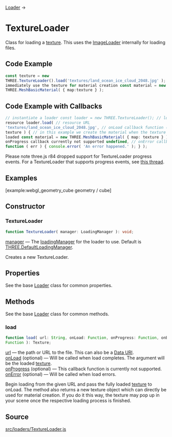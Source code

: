[Loader](en\loaders\Loader.html) →

# TextureLoader

Class for loading a [texture](en\textures\Texture.html). This uses the
[ImageLoader](en\loaders\ImageLoader.html) internally for loading files.

## Code Example

  
```ts  
const texture = new
THREE.TextureLoader().load('textures/land_ocean_ice_cloud_2048.jpg' ); //
immediately use the texture for material creation const material = new
THREE.MeshBasicMaterial( { map:texture } );  
```  

## Code Example with Callbacks

  
```ts  
// instantiate a loader const loader = new THREE.TextureLoader(); // load a
resource loader.load( // resource URL
'textures/land_ocean_ice_cloud_2048.jpg', // onLoad callback function (
texture ) { // in this example we create the material when the texture is
loaded const material = new THREE.MeshBasicMaterial( { map: texture } ); }, //
onProgress callback currently not supported undefined, // onError callback
function ( err ) { console.error( 'An error happened.' ); } );  
```  

Please note three.js r84 dropped support for TextureLoader progress events.
For a TextureLoader that supports progress events, see <a
href="https://github.com/mrdoob/three.js/issues/10439#issuecomment-293260145">this
thread</a>.

## Examples

[example:webgl_geometry_cube geometry / cube]

## Constructor

### TextureLoader

  
  
```ts  
function TextureLoader( manager: LoadingManager ): void;  
```  

[manager](en\loaders\managers\LoadingManager.html) — The
[loadingManager](en\loaders\managers\LoadingManager.html) for the loader to
use. Default is
[THREE.DefaultLoadingManager](en\loaders\managers\LoadingManager.html).  
  
Creates a new TextureLoader.

## Properties

See the base [Loader](en\loaders\Loader.html) class for common properties.

## Methods

See the base [Loader](en\loaders\Loader.html) class for common methods.

### load

  
  
```ts  
function load( url: String, onLoad: Function, onProgress: Function, onError:
Function ): Texture;  
```  

[url](#) — the path or URL to the file. This can also be a <a
href="https://developer.mozilla.org/en-
US/docs/Web/HTTP/Basics_of_HTTP/Data_URIs">Data URI</a>.  
[onLoad](#) (optional) — Will be called when load completes. The argument will
be the loaded [texture](en\textures\Texture.html).  
[onProgress](#) (optional) — This callback function is currently not
supported.  
[onError](#) (optional) — Will be called when load errors.  
  
Begin loading from the given URL and pass the fully loaded
[texture](en\textures\Texture.html) to onLoad. The method also returns a new
texture object which can directly be used for material creation. If you do it
this way, the texture may pop up in your scene once the respective loading
process is finished.

## Source

<a
href="https://github.com/mrdoob/three.js/blob/master/src/loaders/TextureLoader.js">src/loaders/TextureLoader.js</a>

